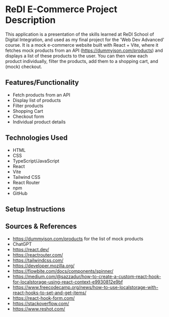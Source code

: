 # ReDI E-Commerce Project Description

This application is a presentation of the skills learned at ReDI School of Digital
Integration, and used as my final project for the 'Web Dev Advanced' course. 
It is a mock e-commerce website built with React + Vite, where it fetches
mock products from an API (https://dummyjson.com/products) and displays a list
of these products to the user. You can then view each product individually,
filter the products, add them to a shopping cart, and (mock) checkout.

## Features/Functionality
- Fetch products from an API
- Display list of products
- Filter products
- Shopping Cart
- Checkout form
- Individual product details


## Technologies Used
- HTML
- CSS
- TypeScript/JavaScript
- React
- Vite
- Tailwind CSS
- React Router
- npm
- GitHub


## Setup Instructions



## Sources & References
- https://dummyjson.com/products for the list of mock products
- ChatGPT
- https://react.dev/ 
- https://reactrouter.com/
- https://tailwindcss.com/
- https://developer.mozilla.org/
- https://flowbite.com/docs/components/spinner/
- https://medium.com/@sazzadur/how-to-create-a-custom-react-hook-for-localstorage-using-react-context-e9930812e9bf
- https://www.freecodecamp.org/news/how-to-use-localstorage-with-react-hooks-to-set-and-get-items/
- https://react-hook-form.com/
- https://stackoverflow.com/
- https://www.reshot.com/